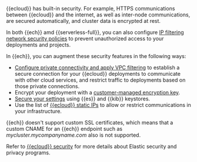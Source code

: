 {{ecloud}} has built-in security. For example, HTTPS communications between {{ecloud}} and the internet, as well as inter-node communications, are secured automatically, and cluster data is encrypted at rest.

In both {{ech}} amd {{serverless-full}}, you can also configure [IP filtering network security policies](/deploy-manage/security/ip-filtering-cloud.md) to prevent unauthorized access to your deployments and projects.

In {{ech}}, you can augment these security features in the following ways:
* [Configure private connectivity and apply VPC filtering](/deploy-manage/security/traffic-filtering.md) to establish a secure connection for your {{ecloud}} deployments to communicate with other cloud services, and restrict traffic to deployments based on those private connections.
* Encrypt your deployment with a [customer-managed encryption key](/deploy-manage/security/encrypt-deployment-with-customer-managed-encryption-key.md).
* [Secure your settings](/deploy-manage/security/secure-settings.md) using {{es}} and {{kib}} keystores.
* Use the list of [{{ecloud}} static IPs](/deploy-manage/security/elastic-cloud-static-ips.md) to allow or restrict communications in your infrastructure.

{{ech}} doesn't support custom SSL certificates, which means that a custom CNAME for an {{ech}} endpoint such as *mycluster.mycompanyname.com* also is not supported.

Refer to [{{ecloud}} security](https://www.elastic.co/cloud/security) for more details about Elastic security and privacy programs.